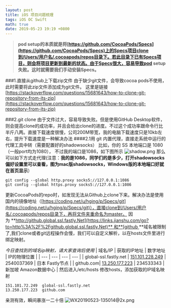 ```yaml
---
layout: post
title: iOS 项目问题梳理
tags: iOS OC Swift
math: true
date: 2019-05-23 19:19 +0800
---
```

> **pod setup的本质就是将[https://github.com/CocoaPods/Specs](https://github.com/CocoaPods/Specs)上的Specs项目clone到/Users/用户名/.cocoapods/repos目录下。若此目录下已有Specs项目，则会将项目更新到最新的状态。由于Specs很大，容易导致pod setup失败。这时就需要我们手动安装Specs。**

###1.直接从github上下载zip文件
由于缺少git文件，会导致cocoa pods不使用，此时需要将此zip文件添加成为git文件。
这里是链接[https://stackoverflow.com/questions/15681643/how-to-clone-git-repository-from-its-zip](https://stackoverflow.com/questions/15681643/how-to-clone-git-repository-from-its-zip)

###2.git clone
由于文件过大，容易导致失败。但是使用GitHub Desktop软件，则会提高clone的成功率，并且会给出clone的进度。不过这个成功率跟命令行比半斤八两。直接下载速度很慢，公司200M带宽，我的电脑下载速度只是10kb左右，提升下载速度是一种解决办法
####2.1用 git 内置代理，直接走系统中运行的代理工具中转（需要配置好的shadowsocks）
比如，你的 SS 本地端口是 1080（一般port均为1080），
不过我的端口是1086，如下图所示
![shadow.png](https://upload-images.jianshu.io/upload_images/2823133-ea5d3c57c43e6bbc.png?imageMogr2/auto-orient/strip%7CimageView2/2/w/1240)
那么可以如下方式走代理(注意：**我的是1086，同学们的是多少，打开shadowsocks偏好设置里可以查看，图为mac版shadowsocks，Windows版的本地端口好就在首页显示**）
```
git config --global http.proxy socks5://127.0.0.1:1086
git config --global https.proxy socks5://127.0.0.1:1086
```
更新CocoaPods的repo时，如发现无法从Github上clone下来。解决办法是使用国内的镜像地址（[https://coding.net/u/hging/p/Specs/git](https://coding.net/u/hging/p/Specs/git)），直接clone到/Users/用户名/.cocoapods/repos目录下，再将文件夹重命名为master。
因为 **[http://github.global.ssl.fastly.Net](https://links.jianshu.com/go?to=http%3A%2F%2Fgithub.global.ssl.fastly.Net)** 和**[github
](https://github.com)**域名被限制了,我们clone或者git远程操作会慢，我们可以自定义解析，以在hosts文件里进行绑定映射。


*今日查找到的域名ip映射，请大家查询后使用*
| 域名/IP | 获取的IP地址 | 数字地址 | IP的物理位置 |
| --- | --- | --- | --- |
| global-ssl.fastly.net | [151.101.228.249](http://ip.tool.chinaz.com/?ip=151.101.228.249) | 2540037369 | 日本 Fastly节点 |
| github.com| [13.250.177.223](http://ip.tool.chinaz.com/?ip=13.250.177.223) | 234533343 | 新加坡 Amazon数据中心 |
然后进入/etc/hosts
修改hosts，添加获取的IP域名映射
```
151.101.72.249	global-ssl.fastly.net
13.250.177.223  github.com
```
亲测有效，瞬间暴涨一二十倍
![WX20190523-135014@2x.png](https://upload-images.jianshu.io/upload_images/2823133-754b3f944452c8ca.png?imageMogr2/auto-orient/strip%7CimageView2/2/w/1240)
